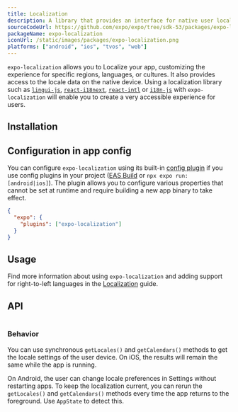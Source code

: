 ```yaml
---
title: Localization
description: A library that provides an interface for native user localization information.
sourceCodeUrl: https://github.com/expo/expo/tree/sdk-53/packages/expo-localization
packageName: expo-localization
iconUrl: /static/images/packages/expo-localization.png
platforms: ["android", "ios", "tvos", "web"]
---
```


`expo-localization` allows you to Localize your app, customizing the experience for specific regions, languages, or cultures. It also provides access to the locale data on the native device. Using a localization library such as [`lingui-js`](https://lingui.dev/introduction), [`react-i18next`](https://react.i18next.com/), [`react-intl`](https://formatjs.io/docs/getting-started/installation/) or [`i18n-js`](https://github.com/fnando/i18n-js) with `expo-localization` will enable you to create a very accessible experience for users.

## Installation

## Configuration in app config

You can configure `expo-localization` using its built-in [config plugin](/config-plugins/introduction/) if you use config plugins in your project ([EAS Build](/build/introduction) or `npx expo run:[android|ios]`). The plugin allows you to configure various properties that cannot be set at runtime and require building a new app binary to take effect.

```json app.json
{
  "expo": {
    "plugins": ["expo-localization"]
  }
}
```

## Usage

Find more information about using `expo-localization` and adding support for right-to-left languages in the [Localization](/guides/localization) guide.

## API

```jsx

```

### Behavior

You can use synchronous `getLocales()` and `getCalendars()` methods to get the locale settings of the user device. On iOS, the results will remain the same while the app is running.

On Android, the user can change locale preferences in Settings without restarting apps. To keep the localization current, you can rerun the `getLocales()` and `getCalendars()` methods every time the app returns to the foreground. Use `AppState` to detect this.